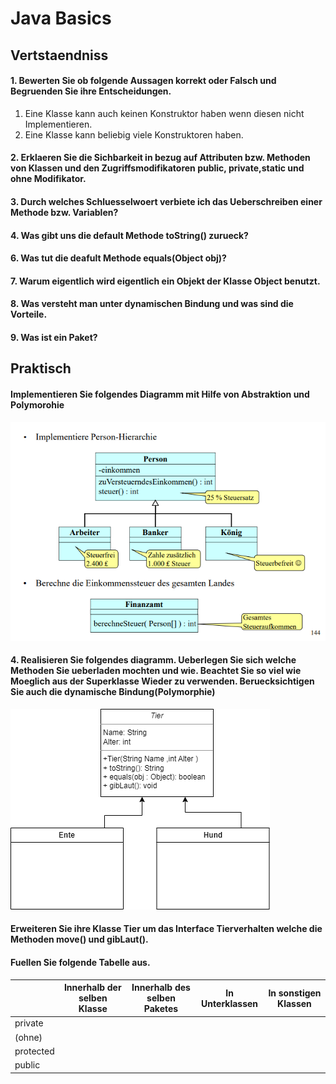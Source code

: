 # Java Basics
## Vertstaendniss 
#### 1. Bewerten Sie ob folgende Aussagen korrekt oder Falsch und Begruenden Sie ihre Entscheidungen.
  1. Eine Klasse kann auch keinen Konstruktor haben wenn diesen nicht Implementieren.
  2. Eine Klasse kann beliebig viele Konstruktoren haben.
#### 2. Erklaeren Sie die Sichbarkeit in bezug auf Attributen bzw. Methoden von Klassen und den Zugriffsmodifikatoren **public**, **private**,**static** und ohne Modifikator.
#### 3. Durch welches Schluesselwoert verbiete ich das Ueberschreiben einer Methode bzw. Variablen?
#### 4. Was gibt uns die default Methode toString() zurueck?
#### 6. Was tut die deafult Methode equals(Object obj)?
#### 7. Warum eigentlich wird eigentlich ein Objekt der Klasse Object benutzt.
#### 8. Was versteht man unter dynamischen Bindung und was sind die Vorteile.
#### 9. Was ist ein Paket?


## Praktisch
#### Implementieren Sie folgendes Diagramm mit Hilfe von Abstraktion und Polymorohie
![uml](../images/poly.png)

#### 4. Realisieren Sie folgendes diagramm. Ueberlegen Sie sich welche Methoden Sie ueberladen mochten und wie. Beachtet Sie so viel wie Moeglich aus der Superklasse Wieder zu verwenden. Beruecksichtigen Sie auch die dynamische Bindung(Polymorphie)
![uml](../images/Ias.png)

#### Erweiteren Sie ihre Klasse Tier um das Interface Tierverhalten welche die Methoden **move()** und **gibLaut()**.
#### Fuellen Sie folgende Tabelle aus.
|      | Innerhalb der selben Klasse | Innerhalb des selben Paketes | In Unterklassen | In sonstigen Klassen |
|------|-----------------------------|------------------------------|------------------|----------------------|
| private | | | | |
| (ohne) | | | | |
| protected | | | | |
| public | | | | |



